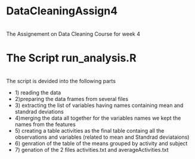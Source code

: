 # DataCleaningAssign4
<br>The Assignement on Data Cleaning Course for week 4
# The Script run_analysis.R
<br>The script is devided into the following parts
<ul>
<li> 1) reading the data
<li> 2)preparing the data frames from several files 
<li> 3) extracting the list of variables having names containing mean and standrad deviations
<li> 4)merging the data all together for the variables names we kept the names from the features
<li> 5) creating a table activities as the final table containg all the observations and variables (related to mean and Standrad deviataions)
<li> 6) genration of the table of the means grouped by activity and subject
<li>7) genation of the 2 files activities.txt and averageActivities.txt
</ul>
